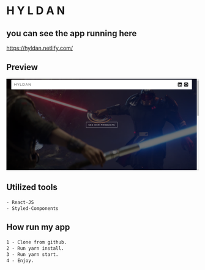 # H Y L D A N 

## you can see the app running here 

https://hyldan.netlify.com/

## Preview

![Optional text](src/assets/readmeimg.PNG)

## Utilized tools

```
- React-JS
- Styled-Components
```

## How run my app

```
1 - Clone from github.
2 - Run yarn install.
3 - Run yarn start.
4 - Enjoy.
```
